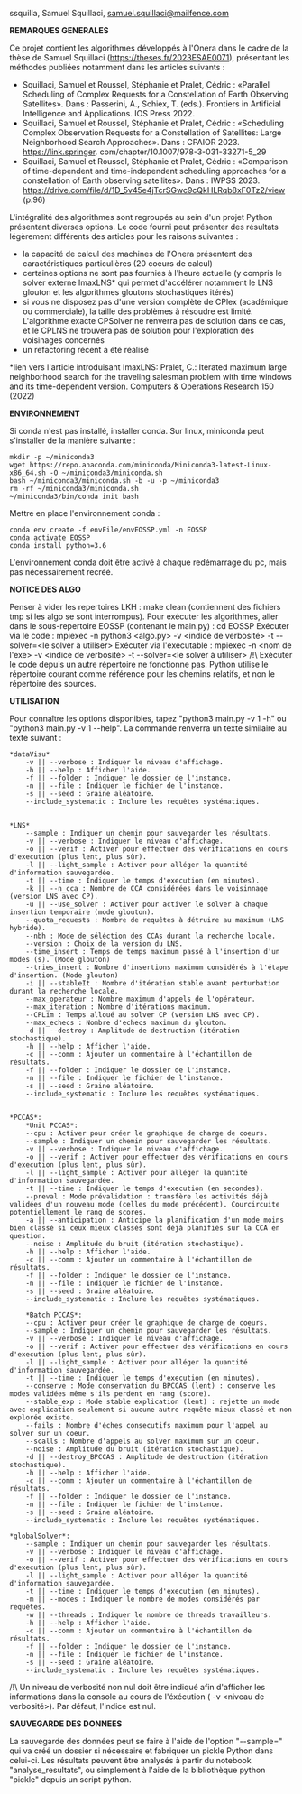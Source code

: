 ssquilla, Samuel Squillaci, samuel.squillaci@mailfence.com

**REMARQUES GENERALES**

Ce projet contient les algorithmes développés à l'Onera dans le cadre de la thèse de Samuel Squillaci (https://theses.fr/2023ESAE0071), présentant les méthodes publiées notamment dans les articles suivants :

- Squillaci, Samuel et Roussel, Stéphanie et Pralet, Cédric : «Parallel Scheduling of Complex Requests  for a Constellation of Earth Observing Satellites». Dans : Passerini, A., Schiex, T. (eds.). Frontiers in Artificial Intelligence and Applications. IOS Press 2022.
- Squillaci, Samuel et Roussel, Stéphanie et Pralet, Cédric : «Scheduling Complex Observation Requests for a Constellation of Satellites: Large Neighborhood Search Approaches». Dans : CPAIOR 2023. https://link.springer.
com/chapter/10.1007/978-3-031-33271-5_29
- Squillaci, Samuel et Roussel, Stéphanie et Pralet, Cédric : «Comparison of time-dependent and time-independent scheduling approaches for a constellation of Earth observing satellites». Dans : IWPSS 2023. https://drive.com/file/d/1D_5v45e4jTcrSGwc9cQkHLRqb8xF0Tz2/view (p.96)

L'intégralité des algorithmes sont regroupés au sein d'un projet Python présentant diverses options. Le code fourni peut présenter des résultats légèrement différents des articles pour les raisons suivantes :
- la capacité de calcul des machines de l'Onera présentent des caractéristiques particulières (20 coeurs de calcul)
- certaines options ne sont pas fournies à l'heure actuelle (y compris le solver externe ImaxLNS* qui permet d'accélérer notamment le LNS glouton et les algorithmes gloutons stochastiques itérés)
- si vous ne disposez pas d'une version complète de CPlex (académique ou commerciale), la taille des problèmes à résoudre est limité. L'algorithme exacte CPSolver ne renverra pas de solution dans ce cas, et le CPLNS ne trouvera pas de solution pour l'exploration des voisinages concernés
- un refactoring récent a été réalisé

*lien vers l'article introduisant ImaxLNS: 
Pralet, C.: Iterated maximum large neighborhood search for the traveling salesman problem with time windows and its time-dependent version. Computers & Operations Research 150 (2022)

**ENVIRONNEMENT**

Si conda n'est pas installé, installer conda. Sur linux, miniconda peut s'installer de la manière suivante :

    mkdir -p ~/miniconda3
    wget https://repo.anaconda.com/miniconda/Miniconda3-latest-Linux-x86_64.sh -O ~/miniconda3/miniconda.sh
    bash ~/miniconda3/miniconda.sh -b -u -p ~/miniconda3
    rm -rf ~/miniconda3/miniconda.sh
    ~/miniconda3/bin/conda init bash

Mettre en place l'environnement conda :

    conda env create -f envFile/envEOSSP.yml -n EOSSP
    conda activate EOSSP
    conda install python=3.6

L'environnement conda doit être activé à chaque redémarrage du pc, mais pas nécessairement recréé.

**NOTICE DES ALGO**

Penser à vider les repertoires LKH : make clean (contiennent des fichiers tmp si les algo se sont interrompus).
Pour exécuter les algorithmes, aller dans le sous-repertoire EOSSP (contenant le main.py) : cd EOSSP
Exécuter via le code : mpiexec -n <Ncoeurs> python3 <algo.py> -v <indice de verbosité> -t <time> --solver=<le solver à utiliser>
Exécuter via l'executable : mpiexec -n <Ncoeurs> <nom de l'exe> -v <indice de verbosité> -t <time> --solver=<le solver à utiliser>
/!\ Exécuter le code depuis un autre répertoire ne fonctionne pas. Python utilise le répertoire courant comme référence pour les chemins relatifs, et non le répertoire des sources.

**UTILISATION**

Pour connaître les options disponibles, tapez "python3 main.py -v 1 -h" ou "python3 main.py -v 1 --help".
La commande renverra un texte similaire au texte suivant :

    *dataVisu*
        -v || --verbose : Indiquer le niveau d'affichage.
        -h || --help : Afficher l'aide.
        -f || --folder : Indiquer le dossier de l'instance.
        -n || --file : Indiquer le fichier de l'instance.
        -s || --seed : Graine aléatoire.
        --include_systematic : Inclure les requêtes systématiques.


    *LNS*
        --sample : Indiquer un chemin pour sauvegarder les résultats.
        -v || --verbose : Indiquer le niveau d'affichage.
        -o || --verif : Activer pour effectuer des vérifications en cours d'execution (plus lent, plus sûr).
        -l || --light_sample : Activer pour alléger la quantité d'information sauvegardée.
        -t || --time : Indiquer le temps d'execution (en minutes).
        -k || --n_cca : Nombre de CCA considérées dans le voisinnage (version LNS avec CP).
        -u || --use_solver : Activer pour activer le solver à chaque insertion temporaire (mode glouton).
        --quota_requests : Nombre de requêtes à détruire au maximum (LNS hybride).
        --nbh : Mode de séléction des CCAs durant la recherche locale.
        --version : Choix de la version du LNS.
        --time_insert : Temps de temps maximum passé à l'insertion d'un modes (s). (Mode glouton)
        --tries_insert : Nombre d'insertions maximum considérés à l'étape d'insertion. (Mode glouton)
        -i || --stableIt : Nombre d'itération stable avant perturbation durant la recherche locale.
        --max_operateur : Nombre maximum d'appels de l'opérateur.
        --max_iteration : Nombre d'itérations maximum.
        --CPLim : Temps alloué au solver CP (version LNS avec CP).
        --max_echecs : Nombre d'echecs maximum du glouton.
        -d || --destroy : Amplitude de destruction (itération stochastique).
        -h || --help : Afficher l'aide.
        -c || --comm : Ajouter un commentaire à l'échantillon de résultats.
        -f || --folder : Indiquer le dossier de l'instance.
        -n || --file : Indiquer le fichier de l'instance.
        -s || --seed : Graine aléatoire.
        --include_systematic : Inclure les requêtes systématiques.


    *PCCAS*:
        *Unit PCCAS*:            
        --cpu : Activer pour créer le graphique de charge de coeurs.
        --sample : Indiquer un chemin pour sauvegarder les résultats.
        -v || --verbose : Indiquer le niveau d'affichage.
        -o || --verif : Activer pour effectuer des vérifications en cours d'execution (plus lent, plus sûr).
        -l || --light_sample : Activer pour alléger la quantité d'information sauvegardée.
        -t || --time : Indiquer le temps d'execution (en secondes).
        --preval : Mode prévalidation : transfère les activités déjà validées d'un nouveau mode (celles du mode précédent). Courcircuite potentiellement le rang de scores.
        -a || --anticipation : Anticipe la planification d'un mode moins bien classé si ceux mieux classés sont déjà planifiés sur la CCA en question.
        --noise : Amplitude du bruit (itération stochastique).
        -h || --help : Afficher l'aide.
        -c || --comm : Ajouter un commentaire à l'échantillon de résultats.
        -f || --folder : Indiquer le dossier de l'instance.
        -n || --file : Indiquer le fichier de l'instance.
        -s || --seed : Graine aléatoire.
        --include_systematic : Inclure les requêtes systématiques.

        *Batch PCCAS*:
        --cpu : Activer pour créer le graphique de charge de coeurs.
        --sample : Indiquer un chemin pour sauvegarder les résultats.
        -v || --verbose : Indiquer le niveau d'affichage.
        -o || --verif : Activer pour effectuer des vérifications en cours d'execution (plus lent, plus sûr).
        -l || --light_sample : Activer pour alléger la quantité d'information sauvegardée.
        -t || --time : Indiquer le temps d'execution (en minutes).
        --conserve : Mode conservation du BPCCAS (lent) : conserve les modes validées même s'ils perdent en rang (score).
        --stable_exp : Mode stable explication (lent) : rejette un mode avec explication seulement si aucune autre requête mieux classé et non explorée existe.
        --fails : Nombre d'éches consecutifs maximum pour l'appel au solver sur un coeur.
        --scalls : Nombre d'appels au solver maximum sur un coeur.
        --noise : Amplitude du bruit (itération stochastique).
        -d || --destroy_BPCCAS : Amplitude de destruction (itération stochastique).
        -h || --help : Afficher l'aide.
        -c || --comm : Ajouter un commentaire à l'échantillon de résultats.
        -f || --folder : Indiquer le dossier de l'instance.
        -n || --file : Indiquer le fichier de l'instance.
        -s || --seed : Graine aléatoire.
        --include_systematic : Inclure les requêtes systématiques.

    *globalSolver*:
        --sample : Indiquer un chemin pour sauvegarder les résultats.
        -v || --verbose : Indiquer le niveau d'affichage.
        -o || --verif : Activer pour effectuer des vérifications en cours d'execution (plus lent, plus sûr).
        -l || --light_sample : Activer pour alléger la quantité d'information sauvegardée.
        -t || --time : Indiquer le temps d'execution (en minutes).
        -m || --modes : Indiquer le nombre de modes considérés par requêtes.
        -w || --threads : Indiquer le nombre de threads travailleurs.
        -h || --help : Afficher l'aide.
        -c || --comm : Ajouter un commentaire à l'échantillon de résultats.
        -f || --folder : Indiquer le dossier de l'instance.
        -n || --file : Indiquer le fichier de l'instance.
        -s || --seed : Graine aléatoire.
        --include_systematic : Inclure les requêtes systématiques.

/!\ Un niveau de verbosité non nul doit être indiqué afin d'afficher les informations dans la console au cours de l'éxécution ( -v <niveau de verbosité>). Par défaut, l'indice est nul.
        
**SAUVEGARDE DES DONNEES**

La sauvegarde des données peut se faire à l'aide de l'option "--sample=<nom du dossier cible>" qui va créé un dossier si nécessaire et fabriquer un pickle Python dans celui-ci. Les résultats peuvent être analysés à partir du notebook "analyse_resultats", ou simplement à l'aide de la bibliothèque python "pickle" depuis un script python.
